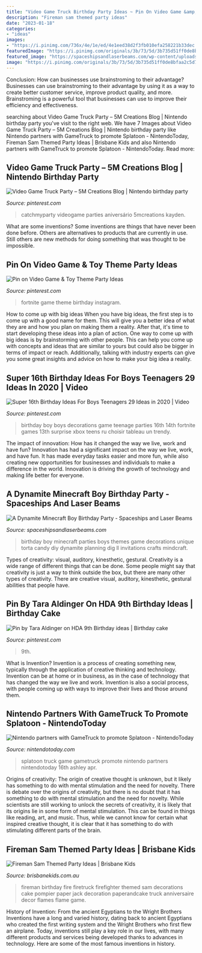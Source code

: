 ```yaml
---
title: "Video Game Truck Birthday Party Ideas ~ Pin On Video Game &amp; Toy Theme Party Ideas"
description: "Fireman sam themed party ideas"
date: "2023-01-18"
categories:
- "ideas"
images:
- "https://i.pinimg.com/736x/4e/1e/ed/4e1eed38d2f3fb010efa258221b33dec.jpg"
featuredImage: "https://i.pinimg.com/originals/3b/73/5d/3b735d51ff0de8bfaa2c5d7a930978c9.jpg"
featured_image: "https://spaceshipsandlaserbeams.com/wp-content/uploads/2015/09/boys-minecraft-birthday-party-ideas.jpg"
image: "https://i.pinimg.com/originals/3b/73/5d/3b735d51ff0de8bfaa2c5d7a930978c9.jpg"
---
```



Conclusion: How can businesses use brainstroming to their advantage?
Businesses can use brainstroming to their advantage by using it as a way to create better customer service, improve product quality, and more. Brainstroming is a powerful tool that businesses can use to improve their efficiency and effectiveness.

	

		
searching about Video Game Truck Party – 5M Creations Blog | Nintendo birthday party you've visit to the right web. We have 7 Images about Video Game Truck Party – 5M Creations Blog | Nintendo birthday party like Nintendo partners with GameTruck to promote Splatoon - NintendoToday, Fireman Sam Themed Party Ideas | Brisbane Kids and also Nintendo partners with GameTruck to promote Splatoon - NintendoToday. Read more:
		
    
## Video Game Truck Party – 5M Creations Blog | Nintendo Birthday Party

<img loading=lazy src="https://i.pinimg.com/736x/65/78/db/6578dba50bf4f2b190b1feb46a6f0f97.jpg" onerror="this.onerror=null;this.src='https://tse4.mm.bing.net/th?id=OIP.ctq3-wohw0Pll8XlQfTc2gHaLH&amp;pid=15.1';" alt="Video Game Truck Party – 5M Creations Blog | Nintendo birthday party">

_Source: pinterest.com_

>catchmyparty videogame parties aniversário 5mcreations kayden. 

	

What are some inventions?
Some inventions are things that have never been done before. Others are alternatives to products that are currently in use. Still others are new methods for doing something that was thought to be impossible.

    
## Pin On Video Game &amp; Toy Theme Party Ideas

<img loading=lazy src="https://i.pinimg.com/736x/23/34/b6/2334b6c56f70a58f5d3ecb143c537c2c.jpg" onerror="this.onerror=null;this.src='https://tse1.mm.bing.net/th?id=OIP.oto3owTkEyv60qEBA3y0tQHaHa&amp;pid=15.1';" alt="Pin on Video Game &amp; Toy Theme Party Ideas">

_Source: pinterest.com_

>fortnite game theme birthday instagram. 

	

How to come up with big ideas
When you have big ideas, the first step is to come up with a good name for them. This will give you a better idea of what they are and how you plan on making them a reality. After that, it's time to start developing these ideas into a plan of action.
One way to come up with big ideas is by brainstorming with other people. This can help you come up with concepts and ideas that are similar to yours but could also be bigger in terms of impact or reach. Additionally, talking with industry experts can give you some great insights and advice on how to make your big idea a reality.

    
## Super 16th Birthday Ideas For Boys Teenagers 29 Ideas In 2020 | Video

<img loading=lazy src="https://i.pinimg.com/736x/4e/1e/ed/4e1eed38d2f3fb010efa258221b33dec.jpg" onerror="this.onerror=null;this.src='https://tse2.mm.bing.net/th?id=OIP.ymdrg2x5-HB0uxcbiCzvOAAAAA&amp;pid=15.1';" alt="Super 16th Birthday Ideas For Boys Teenagers 29 Ideas in 2020 | Video">

_Source: pinterest.com_

>birthday boy boys decorations game teenage parties 16th 14th fortnite games 13th surprise xbox teens ru choisir tableau un trendy. 

	

The impact of innovation: How has it changed the way we live, work and have fun?
Innovation has had a significant impact on the way we live, work, and have fun. It has made everyday tasks easier and more fun, while also creating new opportunities for businesses and individuals to make a difference in the world. Innovation is driving the growth of technology and making life better for everyone.

    
## A Dynamite Minecraft Boy Birthday Party - Spaceships And Laser Beams

<img loading=lazy src="https://spaceshipsandlaserbeams.com/wp-content/uploads/2015/09/boys-minecraft-birthday-party-ideas.jpg" onerror="this.onerror=null;this.src='https://tse4.mm.bing.net/th?id=OIP.Bcr7r0-na_cOhk6R30e-MgHaLH&amp;pid=15.1';" alt="A Dynamite Minecraft Boy Birthday Party - Spaceships and Laser Beams">

_Source: spaceshipsandlaserbeams.com_

>birthday boy minecraft parties boys themes game decorations unique torta candy diy dynamite planning dig ll invitations crafts mindcraft. 

	

Types of creativity: visual, auditory, kinesthetic, gestural.
Creativity is a wide range of different things that can be done. Some people might say that creativity is just a way to think outside the box, but there are many other types of creativity. There are creative visual, auditory, kinesthetic, gestural abilities that people have.

    
## Pin By Tara Aldinger On HDA 9th Birthday Ideas | Birthday Cake

<img loading=lazy src="https://i.pinimg.com/originals/3b/73/5d/3b735d51ff0de8bfaa2c5d7a930978c9.jpg" onerror="this.onerror=null;this.src='https://tse2.mm.bing.net/th?id=OIP.udWyEA8_BD70TDnP9vIPXwHaJ4&amp;pid=15.1';" alt="Pin by Tara Aldinger on HDA 9th Birthday ideas | Birthday cake">

_Source: pinterest.com_

>9th. 

	

What is Invention?
Invention is a process of creating something new, typically through the application of creative thinking and technology. Invention can be at home or in business, as in the case of technology that has changed the way we live and work. Invention is also a social process, with people coming up with ways to improve their lives and those around them.

    
## Nintendo Partners With GameTruck To Promote Splatoon - NintendoToday

<img loading=lazy src="http://nintendotoday.com/wp-content/uploads/2015/04/game-truck-splatoon.jpg" onerror="this.onerror=null;this.src='https://tse3.mm.bing.net/th?id=OIP.i-sszIhqhfA0v_wmRLs0MwHaDj&amp;pid=15.1';" alt="Nintendo partners with GameTruck to promote Splatoon - NintendoToday">

_Source: nintendotoday.com_

>splatoon truck game gametruck promote nintendo partners nintendotoday 16th ashley apr. 

	

Origins of creativity: The origin of creative thought is unknown, but it likely has something to do with mental stimulation and the need for novelty.
There is debate over the origins of creativity, but there is no doubt that it has something to do with mental stimulation and the need for novelty. While scientists are still working to unlock the secrets of creativity, it is likely that its origins lie in some form of mental stimulation. This can be found in things like reading, art, and music. Thus, while we cannot know for certain what inspired creative thought, it is clear that it has something to do with stimulating different parts of the brain.

    
## Fireman Sam Themed Party Ideas | Brisbane Kids

<img loading=lazy src="https://brisbanekids.com.au/wp-content/uploads/2014/05/b75cdaeb057b0c974f4f9d41177e7e06.jpg" onerror="this.onerror=null;this.src='https://tse2.mm.bing.net/th?id=OIP.w_8uDtCIj1pJQN88D2mu5AHaLH&amp;pid=15.1';" alt="Fireman Sam Themed Party Ideas | Brisbane Kids">

_Source: brisbanekids.com.au_

>fireman birthday fire firetruck firefighter themed sam decorations cake pompier paper jack decoration paperandcake truck anniversaire decor flames flame game. 

	

History of Invention: From the ancient Egyptians to the Wright Brothers
Inventions have a long and varied history, dating back to ancient Egyptians who created the first writing system and the Wright Brothers who first flew an airplane. Today, inventions still play a key role in our lives, with many different products and services being developed thanks to advances in technology. Here are some of the most famous inventions in history.

